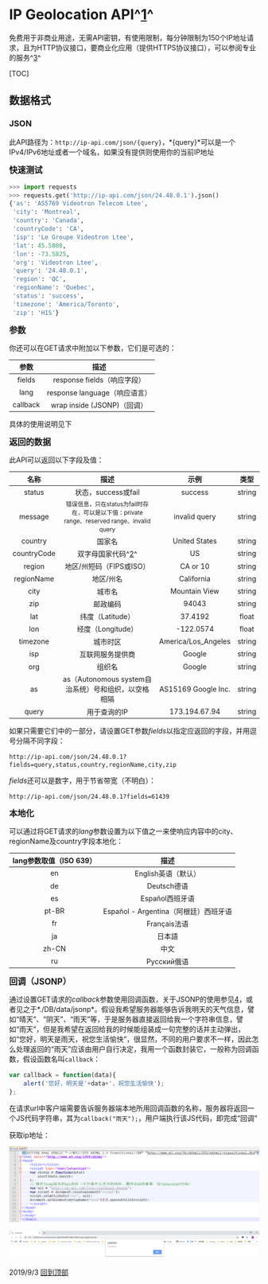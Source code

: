 # IP Geolocation API^[1]^

免费用于非商业用途，无需API密钥，有使用限制，每分钟限制为150个IP地址请求，且为HTTP协议接口，要商业化应用（提供HTTPS协议接口），可以参阅专业的服务^[3]^

[TOC]

## 数据格式

### JSON

此API路径为：`http://ip-api.com/json/{query}`，*{query}*可以是一个IPv4/IPv6地址或者一个域名，如果没有提供则使用你的当前IP地址

<big><b>快速测试</b></big>

```python
>>> import requests
>>> requests.get('http://ip-api.com/json/24.48.0.1').json()
{'as': 'AS5769 Videotron Telecom Ltee',
 'city': 'Montreal',
 'country': 'Canada',
 'countryCode': 'CA',
 'isp': 'Le Groupe Videotron Ltee',
 'lat': 45.5808,
 'lon': -73.5825,
 'org': 'Videotron Ltee',
 'query': '24.48.0.1',
 'region': 'QC',
 'regionName': 'Quebec',
 'status': 'success',
 'timezone': 'America/Toronto',
 'zip': 'H1S'}
```

<big><b>参数</b></big>

你还可以在GET请求中附加以下参数，它们是可选的：

|   参数   |             描述              |
| :------: | :---------------------------: |
|  fields  |  response fields（响应字段）  |
|   lang   | response language（响应语言） |
| callback |  wrap inside (JSONP)（回调）  |

具体的使用说明见下

<big><b>返回的数据</b></big>

此API可以返回以下字段及值：

|    名称     |                             描述                             |        示例         |  类型  |
| :---------: | :----------------------------------------------------------: | :-----------------: | :----: |
|   status    |                     状态，success或fail                      |       success       | string |
|   message   | <small>错误信息，只在status为fail时存在，可以是以下值：private range、reserved range、invalid query</small> |    invalid query    | string |
|   country   |                            国家名                            |    United States    | string |
| countryCode |                     双字母国家代码^[2]^                      |         US          | string |
|   region    |                   地区/州短码（FIPS或ISO）                   |      CA or 10       | string |
| regionName  |                          地区/州名                           |     California      | string |
|    city     |                            城市名                            |    Mountain View    | string |
|     zip     |                           邮政编码                           |        94043        | string |
|     lat     |                       纬度（Latitude）                       |       37.4192       | float  |
|     lon     |                      经度（Longitude）                       |      -122.0574      | float  |
|  timezone   |                           城市时区                           | America/Los_Angeles | string |
|     isp     |                       互联网服务提供商                       |       Google        | string |
|     org     |                            组织名                            |       Google        | string |
|     as      |     as（Autonomous system自治系统）号和组织，以空格相隔      | AS15169 Google Inc. | string |
|    query    |                         用于查询的IP                         |    173.194.67.94    | string |

如果只需要它们中的一部分，请设置GET参数*fields*以指定应返回的字段，并用逗号分隔不同字段：

```
http://ip-api.com/json/24.48.0.1?fields=query,status,country,regionName,city,zip
```

*fields*还可以是数字，用于节省带宽（不明白）：

```
http://ip-api.com/json/24.48.0.1?fields=61439
```

<big><b>本地化</b></big>

可以通过将GET请求的*lang*参数设置为以下值之一来使响应内容中的city、regionName及country字段本地化：

| lang参数取值（ISO 639） |                 描述                  |
| :---------------------: | :-----------------------------------: |
|           en            |          English英语（默认）          |
|           de            |              Deutsch德语              |
|           es            |            Español西班牙语            |
|          pt-BR          | Español - Argentina（阿根廷）西班牙语 |
|           fr            |             Français法语              |
|           ja            |                日本語                 |
|          zh-CN          |                 中文                  |
|           ru            |              Русский俄语              |

<big><b>回调（JSONP）</b></big>

通过设置GET请求的*callback*参数使用回调函数，关于JSONP的使用参见[4]，或者见之于*./DB/data/jsonp*。假设我希望服务器能够告诉我明天的天气信息，譬如“晴天”、“阴天”、“雨天”等，于是服务器直接返回给我一个字符串信息，譬如“雨天”，但是我希望在返回给我的时候能组装成一句完整的话并主动弹出，如“您好，明天是雨天，祝您生活愉快”，很显然，不同的用户要求不一样，因此怎么处理返回的“雨天”应该由用户自行决定，我用一个函数封装它，一般称为回调函数，假设函数名叫`callback`：

```javascript
var callback = function(data){
	alert('您好，明天是'+data+'，祝您生活愉快');
};
```

在请求url中客户端需要告诉服务器端本地所用回调函数的名称，服务器将返回一个JS代码字符串，其为`callback("雨天");`，用户端执行该JS代码，即完成“回调”

获取ip地址：

![](./DB/image/0.PNG)

![](./DB/image/1.PNG)

2019/9/3 <a href="#IP Geolocation API^[1]^">回到顶部</a>

[1]: http://ip-api.com/	"API官网"
[2]: https://en.wikipedia.org/wiki/ISO_3166-1_alpha-2	"ISO_3166-1_alpha-2"
[3]: https://members.ip-api.com/	"ip-api"
[4]: http://ip-api.com/json/{query}?callback={callback}	"JSONP使用"


